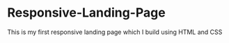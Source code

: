 # Responsive-Landing-Page
This is my first responsive landing page which I build using HTML and CSS
